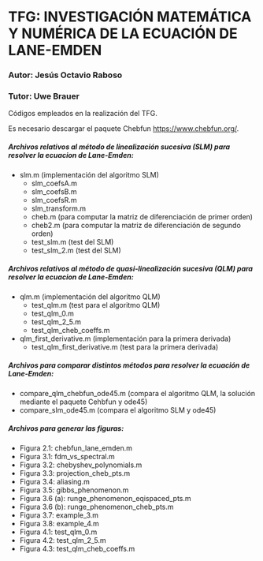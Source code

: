 # TFG: INVESTIGACIÓN MATEMÁTICA Y NUMÉRICA DE LA ECUACIÓN DE LANE-EMDEN
### Autor: Jesús Octavio Raboso
### Tutor: Uwe Brauer

Códigos empleados en la realización del TFG.

Es necesario descargar el paquete Chebfun https://www.chebfun.org/.

##### Archivos relativos al método de linealización sucesiva (SLM) para resolver la ecuacion de Lane-Emden:
- slm.m (implementación del algoritmo SLM)
  - slm_coefsA.m
  - slm_coefsB.m
  - slm_coefsR.m
  - slm_transform.m
  - cheb.m  (para computar la matriz de diferenciación de primer orden)
  - cheb2.m (para computar la matriz de diferenciación de segundo orden)
  - test_slm.m (test del SLM)
  - test_slm_2.m (test del SLM)

##### Archivos relativos al método de quasi-linealización sucesiva (QLM) para resolver la ecuacion de Lane-Emden:
- qlm.m (implementación del algoritmo QLM)
  - test_qlm.m (test para el algoritmo QLM)
  - test_qlm_0.m
  - test_qlm_2_5.m
  - test_qlm_cheb_coeffs.m
- qlm_first_derivative.m (implementación para la primera derivada)
  - test_qlm_first_derivative.m (test para la primera derivada)

##### Archivos para comparar distintos métodos para resolver la ecuación de Lane-Emden:
- compare_qlm_chebfun_ode45.m (compara el algoritmo QLM, la solución mediante el paquete Cehbfun y ode45)
- compare_slm_ode45.m (compara el algoritmo SLM y ode45)

##### Archivos para generar las figuras:
- Figura 2.1: chebfun_lane_emden.m
- Figura 3.1: fdm_vs_spectral.m
- Figura 3.2: chebyshev_polynomials.m
- Figura 3.3: projection_cheb_pts.m
- Figura 3.4: aliasing.m
- Figura 3.5: gibbs_phenomenon.m
- Figura 3.6 (a): runge_phenomenon_eqispaced_pts.m
- Figura 3.6 (b): runge_phenomenon_cheb_pts.m
- Figura 3.7: example_3.m
- Figura 3.8: example_4.m
- Figura 4.1: test_qlm_0.m
- Figura 4.2: test_qlm_2_5.m
- Figura 4.3: test_qlm_cheb_coeffs.m

